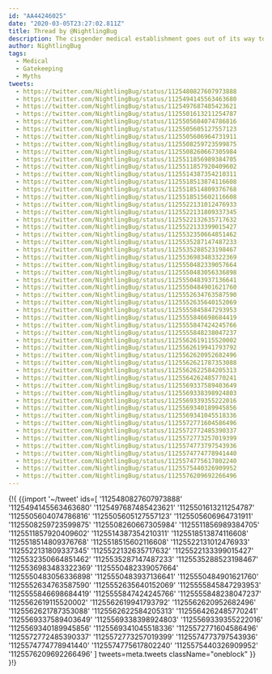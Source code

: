 ```yaml
---
id: "AA44246025"
date: "2020-03-05T23:27:02.811Z"
title: Thread by @NightlingBug
description: The cisgender medical establishment goes out of its way to disguise what hormone therapy can do for trans people.
author: NightlingBug
tags:
  - Medical
  - Gatekeeping
  - Myths
tweets:
  - https://twitter.com/NightlingBug/status/1125480827607973888
  - https://twitter.com/NightlingBug/status/1125494145563463680
  - https://twitter.com/NightlingBug/status/1125497687485423621
  - https://twitter.com/NightlingBug/status/1125501613211254787
  - https://twitter.com/NightlingBug/status/1125505604074786816
  - https://twitter.com/NightlingBug/status/1125505605127557123
  - https://twitter.com/NightlingBug/status/1125505606964731911
  - https://twitter.com/NightlingBug/status/1125508259723599875
  - https://twitter.com/NightlingBug/status/1125508260667305984
  - https://twitter.com/NightlingBug/status/1125511856989384705
  - https://twitter.com/NightlingBug/status/1125511857920409602
  - https://twitter.com/NightlingBug/status/1125514387354210311
  - https://twitter.com/NightlingBug/status/1125518513874116608
  - https://twitter.com/NightlingBug/status/1125518514809376768
  - https://twitter.com/NightlingBug/status/1125518515602116608
  - https://twitter.com/NightlingBug/status/1125522131012476933
  - https://twitter.com/NightlingBug/status/1125522131809337345
  - https://twitter.com/NightlingBug/status/1125522132635717632
  - https://twitter.com/NightlingBug/status/1125522133399015427
  - https://twitter.com/NightlingBug/status/1125532350664851462
  - https://twitter.com/NightlingBug/status/1125535287147487233
  - https://twitter.com/NightlingBug/status/1125535288523198467
  - https://twitter.com/NightlingBug/status/1125536983483322369
  - https://twitter.com/NightlingBug/status/1125550482339057664
  - https://twitter.com/NightlingBug/status/1125550483056336898
  - https://twitter.com/NightlingBug/status/1125550483937136641
  - https://twitter.com/NightlingBug/status/1125550484901621760
  - https://twitter.com/NightlingBug/status/1125552634763587590
  - https://twitter.com/NightlingBug/status/1125552635640152069
  - https://twitter.com/NightlingBug/status/1125555845847293953
  - https://twitter.com/NightlingBug/status/1125555846698684419
  - https://twitter.com/NightlingBug/status/1125555847424245766
  - https://twitter.com/NightlingBug/status/1125555848238047237
  - https://twitter.com/NightlingBug/status/1125562619115520002
  - https://twitter.com/NightlingBug/status/1125562619941793792
  - https://twitter.com/NightlingBug/status/1125562620952682496
  - https://twitter.com/NightlingBug/status/1125562621787353088
  - https://twitter.com/NightlingBug/status/1125562622584205313
  - https://twitter.com/NightlingBug/status/1125564262485770241
  - https://twitter.com/NightlingBug/status/1125569337589403649
  - https://twitter.com/NightlingBug/status/1125569338398924803
  - https://twitter.com/NightlingBug/status/1125569339355222016
  - https://twitter.com/NightlingBug/status/1125569340189945856
  - https://twitter.com/NightlingBug/status/1125569341045518336
  - https://twitter.com/NightlingBug/status/1125572771604586496
  - https://twitter.com/NightlingBug/status/1125572772485390337
  - https://twitter.com/NightlingBug/status/1125572773257019399
  - https://twitter.com/NightlingBug/status/1125574773797543936
  - https://twitter.com/NightlingBug/status/1125574774778941440
  - https://twitter.com/NightlingBug/status/1125574775617802240
  - https://twitter.com/NightlingBug/status/1125575440326909952
  - https://twitter.com/NightlingBug/status/1125576209692266496
---
```

{!{
  {{import '~/tweet' ids=[
    '1125480827607973888'
    '1125494145563463680'
    '1125497687485423621'
    '1125501613211254787'
    '1125505604074786816'
    '1125505605127557123'
    '1125505606964731911'
    '1125508259723599875'
    '1125508260667305984'
    '1125511856989384705'
    '1125511857920409602'
    '1125514387354210311'
    '1125518513874116608'
    '1125518514809376768'
    '1125518515602116608'
    '1125522131012476933'
    '1125522131809337345'
    '1125522132635717632'
    '1125522133399015427'
    '1125532350664851462'
    '1125535287147487233'
    '1125535288523198467'
    '1125536983483322369'
    '1125550482339057664'
    '1125550483056336898'
    '1125550483937136641'
    '1125550484901621760'
    '1125552634763587590'
    '1125552635640152069'
    '1125555845847293953'
    '1125555846698684419'
    '1125555847424245766'
    '1125555848238047237'
    '1125562619115520002'
    '1125562619941793792'
    '1125562620952682496'
    '1125562621787353088'
    '1125562622584205313'
    '1125564262485770241'
    '1125569337589403649'
    '1125569338398924803'
    '1125569339355222016'
    '1125569340189945856'
    '1125569341045518336'
    '1125572771604586496'
    '1125572772485390337'
    '1125572773257019399'
    '1125574773797543936'
    '1125574774778941440'
    '1125574775617802240'
    '1125575440326909952'
    '1125576209692266496'
  ] tweets=meta.tweets className="oneblock" }}
}!}

